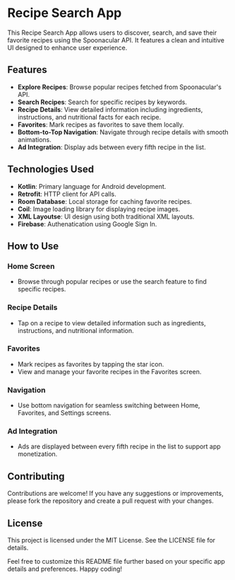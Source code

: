# Recipe Search App

This Recipe Search App allows users to discover, search, and save their favorite recipes using the Spoonacular API. It features a clean and intuitive UI designed to enhance user experience.

## Features

- **Explore Recipes**: Browse popular recipes fetched from Spoonacular's API.
- **Search Recipes**: Search for specific recipes by keywords.
- **Recipe Details**: View detailed information including ingredients, instructions, and nutritional facts for each recipe.
- **Favorites**: Mark recipes as favorites to save them locally.
- **Bottom-to-Top Navigation**: Navigate through recipe details with smooth animations.
- **Ad Integration**: Display ads between every fifth recipe in the list.

## Technologies Used

- **Kotlin**: Primary language for Android development.
- **Retrofit**: HTTP client for API calls.
- **Room Database**: Local storage for caching favorite recipes.
- **Coil**: Image loading library for displaying recipe images.
- **XML Layoutse**: UI design using both traditional XML layouts.
- **Firebase**: Authenatication using Google Sign In.

## How to Use

### Home Screen
- Browse through popular recipes or use the search feature to find specific recipes.

### Recipe Details
- Tap on a recipe to view detailed information such as ingredients, instructions, and nutritional information.

### Favorites
- Mark recipes as favorites by tapping the star icon.
- View and manage your favorite recipes in the Favorites screen.

### Navigation
- Use bottom navigation for seamless switching between Home, Favorites, and Settings screens.

### Ad Integration
- Ads are displayed between every fifth recipe in the list to support app monetization.

## Contributing
Contributions are welcome! If you have any suggestions or improvements, please fork the repository and create a pull request with your changes.

## License
This project is licensed under the MIT License. See the LICENSE file for details.

Feel free to customize this README file further based on your specific app details and preferences. Happy coding!
